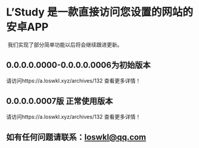 # L’Study 是一款直接访问您设置的网站的安卓APP

  我们实现了部分简单功能以后将会继续跟进更新。
  
## 0.0.0.0.0000-0.0.0.0.0006为初始版本 

  请访问https://a.loswkl.xyz/archives/132 查看更多详情！
  
## 0.0.0.0.0007版 正常使用版本

  请访问https://a.loswkl.xyz/archives/132 查看更多详情！
  
## 如有任何问题请联系：loswkl@qq.com
